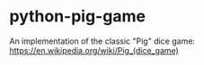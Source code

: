 # python-pig-game
An implementation of the classic "Pig" dice game: https://en.wikipedia.org/wiki/Pig_(dice_game)
